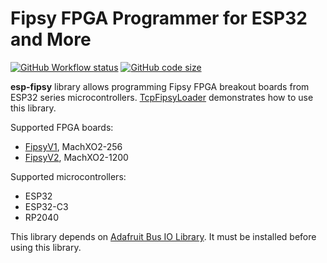 # Fipsy FPGA Programmer for ESP32 and More

[![GitHub Workflow status](https://img.shields.io/github/actions/workflow/status/yoursunny/esp-fipsy/build.yml?style=flat)](https://github.com/yoursunny/esp-fipsy/actions) [![GitHub code size](https://img.shields.io/github/languages/code-size/yoursunny/esp-fipsy?style=flat)](https://github.com/yoursunny/esp-fipsy)

**esp-fipsy** library allows programming Fipsy FPGA breakout boards from ESP32 series microcontrollers.
[TcpFipsyLoader](examples/TcpFipsyLoader/) demonstrates how to use this library.

Supported FPGA boards:

* [FipsyV1](https://www.mocomakers.com/fipsy-fpga/), MachXO2-256
* [FipsyV2](https://www.fipsyfpga.com/), MachXO2-1200

Supported microcontrollers:

* ESP32
* ESP32-C3
* RP2040

This library depends on [Adafruit Bus IO Library](https://github.com/adafruit/Adafruit_BusIO).
It must be installed before using this library.
